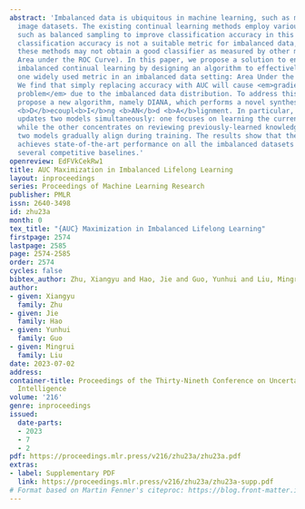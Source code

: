 ```yaml
---
abstract: 'Imbalanced data is ubiquitous in machine learning, such as medical or fine-grained
  image datasets. The existing continual learning methods employ various techniques
  such as balanced sampling to improve classification accuracy in this setting. However,
  classification accuracy is not a suitable metric for imbalanced data, and hence
  these methods may not obtain a good classifier as measured by other metrics (e.g.,
  Area under the ROC Curve). In this paper, we propose a solution to enable efficient
  imbalanced continual learning by designing an algorithm to effectively maximize
  one widely used metric in an imbalanced data setting: Area Under the ROC Curve (AUC).
  We find that simply replacing accuracy with AUC will cause <em>gradient interference
  problem</em> due to the imbalanced data distribution. To address this issue, we
  propose a new algorithm, namely DIANA, which performs a novel synthesis of model
  <b>D</b>ecoupl<b>I</b>ng <b>AN</b>d <b>A</b>lignment. In particular, the algorithm
  updates two models simultaneously: one focuses on learning the current knowledge
  while the other concentrates on reviewing previously-learned knowledge, and the
  two models gradually align during training. The results show that the proposed DIANA
  achieves state-of-the-art performance on all the imbalanced datasets compared with
  several competitive baselines.'
openreview: EdFVkCekRw1
title: AUC Maximization in Imbalanced Lifelong Learning
layout: inproceedings
series: Proceedings of Machine Learning Research
publisher: PMLR
issn: 2640-3498
id: zhu23a
month: 0
tex_title: "{AUC} Maximization in Imbalanced Lifelong Learning"
firstpage: 2574
lastpage: 2585
page: 2574-2585
order: 2574
cycles: false
bibtex_author: Zhu, Xiangyu and Hao, Jie and Guo, Yunhui and Liu, Mingrui
author:
- given: Xiangyu
  family: Zhu
- given: Jie
  family: Hao
- given: Yunhui
  family: Guo
- given: Mingrui
  family: Liu
date: 2023-07-02
address:
container-title: Proceedings of the Thirty-Nineth Conference on Uncertainty in Artificial
  Intelligence
volume: '216'
genre: inproceedings
issued:
  date-parts:
  - 2023
  - 7
  - 2
pdf: https://proceedings.mlr.press/v216/zhu23a/zhu23a.pdf
extras:
- label: Supplementary PDF
  link: https://proceedings.mlr.press/v216/zhu23a/zhu23a-supp.pdf
# Format based on Martin Fenner's citeproc: https://blog.front-matter.io/posts/citeproc-yaml-for-bibliographies/
---
```

